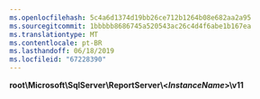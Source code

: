 ```yaml
---
ms.openlocfilehash: 5c4a6d1374d19bb26ce712b1264b08e682aa2a95
ms.sourcegitcommit: 1bbbbb8686745a520543ac26c4d4f6abe1b167ea
ms.translationtype: MT
ms.contentlocale: pt-BR
ms.lasthandoff: 06/18/2019
ms.locfileid: "67228390"
---
```

**root\\Microsoft\\SqlServer\\ReportServer\\\<*InstanceName*\>\\v11**
